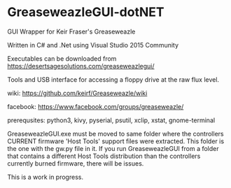 # GreaseweazleGUI-dotNET

GUI Wrapper for Keir Fraser's Greaseweazle

Written in C# and .Net using Visual Studio 2015 Community

Executables can be downloaded from https://desertsagesolutions.com/greaseweazlegui/

Tools and USB interface for accessing a floppy drive at the raw flux level.

wiki: https://github.com/keirf/Greaseweazle/wiki

facebook: https://www.facebook.com/groups/greaseweazle/

prerequsites: python3, kivy, pyserial, psutil, xclip, xstat, gnome-terminal

GreaseweazleGUI.exe must be moved to same folder where the controllers CURRENT firmware 'Host Tools' support files were extracted.
This folder is the one with the gw.py file in it.  If you run GreaseweazleGUI from a folder that contains a different Host Tools distribution than the controllers currently burned firmware, there will be issues.

This is a work in progress.